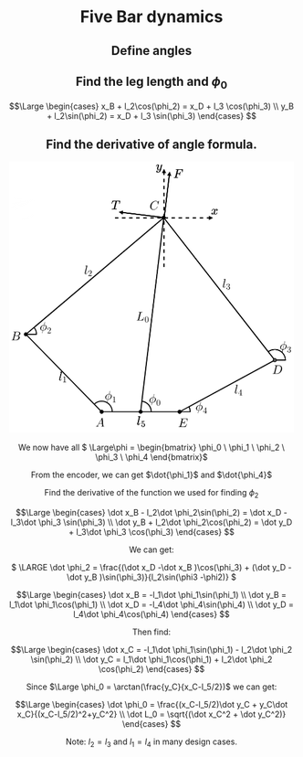 <p align="center">
<!-- For VS code center --!>
<center> 

# Five Bar dynamics 
## Define angles 


## Find the leg length and $\phi_0$

```math
\Large
\begin{cases} 
x_B + l_2\cos(\phi_2) = x_D + l_3 \cos(\phi_3) \\
y_B + l_2\sin(\phi_2) = x_D + l_3 \sin(\phi_3)
\end{cases} 
```


## Find the derivative of angle formula.

<img src="./Images/fivebar.png" width="500"/>

We now have all $ \Large\phi = \begin{bmatrix} \phi_0 \\ \phi_1 \\ \phi_2 \\ \phi_3 \\ \phi_4 \end{bmatrix}$

From the encoder, we can get $\dot{\phi_1}$ and $\dot{\phi_4}$

Find the derivative of the function we used for finding $\phi_2$

```math
\Large
\begin{cases} 
\dot x_B - l_2\dot \phi_2\sin(\phi_2) = \dot x_D - l_3\dot \phi_3 \sin(\phi_3) \\
\dot y_B + l_2\dot \phi_2\cos(\phi_2) = \dot y_D + l_3\dot \phi_3 \cos(\phi_3)
\end{cases} 
```

We can get:

$
\LARGE
\dot \phi_2 = \frac{(\dot x_D -\dot x_B )\cos(\phi_3) + (\dot y_D -\dot y_B )\sin(\phi_3)}{l_2\sin(\phi3 -\phi2)}
$


```math
\Large
\begin{cases} 
\dot x_B = -l_1\dot \phi_1\sin(\phi_1) \\
\dot y_B = l_1\dot \phi_1\cos(\phi_1) \\
\dot x_D = -l_4\dot \phi_4\sin(\phi_4) \\
\dot y_D = l_4\dot \phi_4\cos(\phi_4) \end{cases} 
```



Then find: 

```math
\Large
\begin{cases} 
\dot x_C = -l_1\dot \phi_1\sin(\phi_1) - l_2\dot \phi_2 \sin(\phi_2) \\
\dot y_C = l_1\dot \phi_1\cos(\phi_1) + l_2\dot \phi_2 \cos(\phi_2)
\end{cases} 
```






Since $\Large \phi_0 = \arctan(\frac{y_C}{x_C-l_5/2})$ we can get: 

```math
\Large
\begin{cases}
\dot \phi_0 = \frac{(x_C-l_5/2)\dot y_C + y_C\dot x_C}{(x_C-l_5/2)^2+y_C^2} \\
\dot L_0 = \sqrt{(\dot x_C^2 + \dot y_C^2)}
\end{cases} 
```



Note:  $l_2 = l_3$ and $l_1 = l_4$ in many design cases. 

